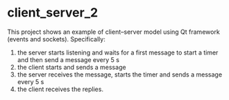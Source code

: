 # client_server_2
This project shows an example of client–server model using Qt framework (events and sockets). Specifically:  
1. the server starts listening and waits for a first message to start a timer and then send a message every 5 s
2. the client starts and sends a message
3. the server receives the message, starts the timer and sends a message every 5 s
4. the client receives the replies.
